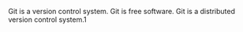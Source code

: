 Git is a version control system.
Git is free software.
Git is a distributed version control system.1
